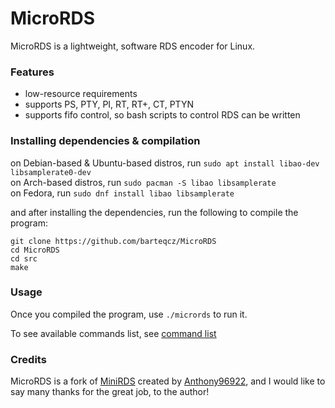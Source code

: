 # MicroRDS

MicroRDS is a lightweight, software RDS encoder for Linux.

### Features

- low-resource requirements
- supports PS, PTY, PI, RT, RT+, CT, PTYN
- supports fifo control, so bash scripts to control RDS can be written

### Installing dependencies & compilation

on Debian-based & Ubuntu-based distros, run `sudo apt install libao-dev libsamplerate0-dev` <br>
on Arch-based distros, run `sudo pacman -S libao libsamplerate` <br>
on Fedora, run `sudo dnf install libao libsamplerate` <br>

and after installing the dependencies, run the following to compile the program:

```
git clone https://github.com/barteqcz/MicroRDS
cd MicroRDS
cd src
make
```

### Usage

Once you compiled the program, use `./micrords` to run it. 

To see available commands list, see [command list](https://github.com/barteqcz/MicroRDS/blob/main/doc/command_list.md)

### Credits

MicroRDS is a fork of [MiniRDS](https://github.com/Anthony96922/MiniRDS) created by [Anthony96922](https://github.com/Anthony96922), and I would like to say many thanks for the great job, to the author!
